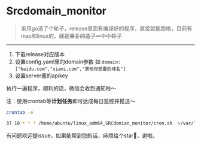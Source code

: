 # Srcdomain_monitor
> 采用go造了个轮子，release里面有编译好的程序，直接就能跑啦，目前有mac和linux的。~~就是重复的造了一个个轮子~~
---

1. 下载release对应版本
2. 设置config.yaml里的domain参数 
如 
`domain: ["baidu.com","xiami.com","其他你想要的域名"] `
3. 设置server酱的apikey

执行一遍程序，顺利的话，微信会收到通知啦～

注：使用crontab等**计划任务**即可达成每日监控并推送～ 
```bash 
crontab -e 

37 10 * * * /home/ubuntu/linux_adm64_SRCdomian_monitor/cron.sh  >/var/log/cron.log 2>&1
```

有问题欢迎提issue，如果能帮到您的话，麻烦给个star🌟，谢啦。